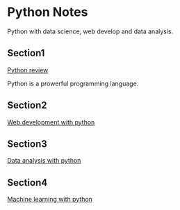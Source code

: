 # Python Notes
 Python with data science, web develop and data analysis.
 
## Section1
 [Python review](https://github.com/FrankieWei727/python-note/tree/master/HelloPython)
 
 Python is a prowerful programming language. 

 
## Section2
 [Web development with python](https://github.com/FrankieWei727/python-note/tree/master/web%20develop/Django/PyShop)
 
 
## Section3
 [Data analysis with python](https://github.com/FrankieWei727/python-note/tree/master/data%20analysis/web%20scrap)
 
 
## Section4
 [Machine learning with python](https://github.com/FrankieWei727/python-note/tree/master/machine%20learning/tree%20)
 

